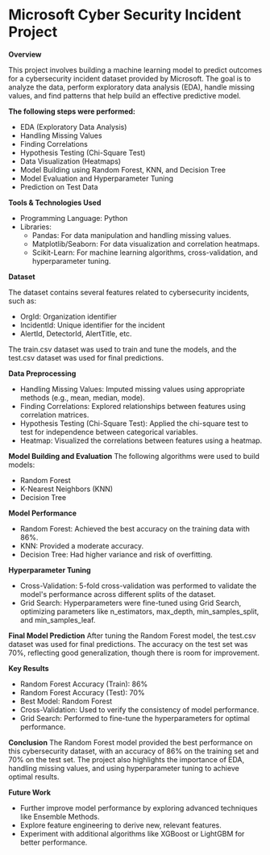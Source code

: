 # Microsoft Cyber Security Incident Project

**Overview**

This project involves building a machine learning model to predict outcomes for a cybersecurity incident dataset provided by Microsoft. The goal is to analyze the data, perform exploratory data analysis (EDA), handle missing values, and find patterns that help build an effective predictive model.

**The following steps were performed:**

- EDA (Exploratory Data Analysis)
- Handling Missing Values
- Finding Correlations
- Hypothesis Testing (Chi-Square Test)
- Data Visualization (Heatmaps)
- Model Building using Random Forest, KNN, and Decision Tree
- Model Evaluation and Hyperparameter Tuning
- Prediction on Test Data

**Tools & Technologies Used**

- Programming Language: Python
- Libraries:
  - Pandas: For data manipulation and handling missing values.
  - Matplotlib/Seaborn: For data visualization and correlation heatmaps.
  - Scikit-Learn: For machine learning algorithms, cross-validation, and hyperparameter tuning.

**Dataset**

The dataset contains several features related to cybersecurity incidents, such as:

- OrgId: Organization identifier
- IncidentId: Unique identifier for the incident
- AlertId, DetectorId, AlertTitle, etc.

The train.csv dataset was used to train and tune the models, and the test.csv dataset was used for final predictions.


**Data Preprocessing**
 - Handling Missing Values: Imputed missing values using appropriate methods (e.g., mean, median, mode).
 - Finding Correlations: Explored relationships between features using correlation matrices.
 - Hypothesis Testing (Chi-Square Test): Applied the chi-square test to test for independence between categorical variables.
 - Heatmap: Visualized the correlations between features using a heatmap.

**Model Building and Evaluation**
The following algorithms were used to build models:

- Random Forest
- K-Nearest Neighbors (KNN)
- Decision Tree

**Model Performance**

- Random Forest: Achieved the best accuracy on the training data with 86%.
- KNN: Provided a moderate accuracy.
- Decision Tree: Had higher variance and risk of overfitting.

**Hyperparameter Tuning**
- Cross-Validation: 5-fold cross-validation was performed to validate the model's performance across different splits of the dataset.
- Grid Search: Hyperparameters were fine-tuned using Grid Search, optimizing parameters like n_estimators, max_depth, min_samples_split, and min_samples_leaf.

**Final Model Prediction**
After tuning the Random Forest model, the test.csv dataset was used for final predictions. The accuracy on the test set was 70%, reflecting good generalization, though there is room for improvement.

**Key Results**
- Random Forest Accuracy (Train): 86%
- Random Forest Accuracy (Test): 70%
- Best Model: Random Forest
- Cross-Validation: Used to verify the consistency of model performance.
- Grid Search: Performed to fine-tune the hyperparameters for optimal performance.

**Conclusion**
The Random Forest model provided the best performance on this cybersecurity dataset, with an accuracy of 86% on the training set and 70% on the test set. The project also highlights the importance of EDA, handling missing values, and using hyperparameter tuning to achieve optimal results.

**Future Work**
- Further improve model performance by exploring advanced techniques like Ensemble Methods.
- Explore feature engineering to derive new, relevant features.
- Experiment with additional algorithms like XGBoost or LightGBM for better performance.
